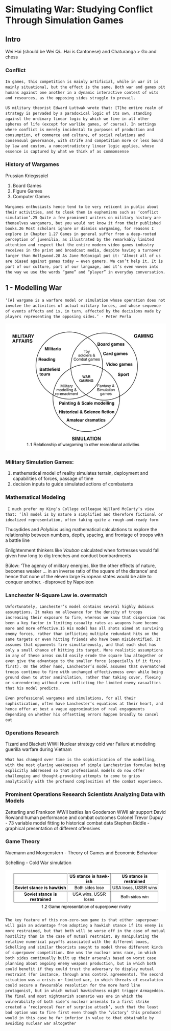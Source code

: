 # Simulating War: Studying Conflict Through Simulation Games

## Intro


Wei Hai (should be Wei Qi...Hai is Cantonese) and Chaturanga > Go and chess

### Conflict

`In games, this competition is mainly artificial, while in war it is mainly situational, but the effect is the same. Both war and games pit humans against one another in a dynamic interactive contest of wits and resources, as the opposing sides struggle to prevail.`

`US military theorist Edward Luttwak wrote that:
[T]he entire realm of strategy is pervaded by a paradoxical logic of its own, standing against the ordinary linear logic by which we live in all other spheres of life (except for warlike games, of course). In settings where conflict is merely incidental to purposes of production and consumption, of commerce and culture, of social relations and consensual governance, with strife and competition more or less bound by law and custom, a noncontradictory linear logic applies, whose essence is captured by what we think of as commonsense`

### History of Wargames

Prussian Kriegsspiel

1. Board Games
2. Figure Games
3. Computer Games

`Wargames enthusiasts hence tend to be very reticent in public about their activities, and to cloak them in euphemisms such as ‘conflict simulation’.25 Quite a few prominent writers on military history are themselves wargamers, but you would not know it from their published books.26 Most scholars ignore or dismiss wargaming, for reasons I explore in Chapter 1.27 Games in general suffer from a deep-rooted perception of juvenilia, as illustrated by the remarkably limited attention and respect that the entire modern video games industry receives in the print and broadcast media, despite having a turnover larger than Hollywood.28 As Jane McGonigal put it: ‘Almost all of us are biased against games today – even gamers. We can’t help it. It is part of our culture, part of our language, and it’s even woven into the way we use the words “game” and “player” in everyday conversation.`

## 1 - Modelling War

`‘[A] wargame is a warfare model or simulation whose operation does not involve the activities of actual military forces, and whose sequence of events affects and is, in turn, affected by the decisions made by players representing the opposing sides.’ - Peter Perla`

![alt text](https://github.com/rsl18/Wargame/raw/master/1_venn.PNG "Wargaming Diagram")

### Military Simulation Games: 
1. mathematical model of reality simulates terrain, deployment and capabilities of forces, passage of time
2. decision inputs to guide simulated actions of combatants

### Mathematical Modeling

` I much prefer my King’s College colleague Willard McCarty’s view that: ‘[A] model is by nature a simplified and therefore fictional or idealized representation, often taking quite a rough-and-ready form` 

Thucydides and *Polybius* using mathematical calculations to explore the relationship between numbers, depth, spacing, and frontage of troops with a battle line

Enlightenment thinkers like *Vauban* calculated when fortresses would fall given how long to dig trenches and conduct bombardments

Bülow: ‘The agency of military energies, like the other effects of nature, becomes weaker … in an inverse ratio of the square of the distance’ and hence that none of the eleven large European states would be able to conquer another. -disproved by Napoleon

### Lanchester N-Square Law ie. overmatch

`Unfortunately, Lanchester’s model contains several highly dubious assumptions. It makes no allowance for the density of troops increasing their exposure to fire, whereas we know that dispersion has been a key factor in limiting casualty rates as weapons have become more and more effective.15 His model has all shots aimed at surviving enemy forces, rather than inflicting multiple redundant hits on the same targets or even hitting friends who have been misidentified. It assumes that opponents fire simultaneously, and that each shot has only a small chance of hitting its target. More realistic assumptions in any of these areas could easily erode the square law altogether or even give the advantage to the smaller force (especially if it fires first). On the other hand, Lanchester’s model assumes that overmatched troops continue to fire with unchanged effectiveness even while being ground down to utter annihilation, rather than taking cover, fleeing or surrendering without even inflicting the limited enemy casualties that his model predicts.`

`Even professional wargames and simulations, for all their sophistication, often have Lanchester’s equations at their heart, and hence offer at best a vague approximation of real engagements depending on whether his offsetting errors happen broadly to cancel out`

### Operations Research

Tizard and Blackett WWII
Nuclear strategy cold war
Failure at modeling guerilla warfare during Vietnam

`What has changed over time is the sophistication of the modelling, with the most glaring weaknesses of simple Lanchestrian formulae being explicitly addressed so that professional models do now offer challenging and thought-provoking attempts to come to grips analytically with the profound complexities of the combat experience.`

### Prominent Operations Research Scientists Analyzing Data with Models

Zetterling and Frankson WWII battles
Ian Gooderson WWII air support
David Rowland human performance and combat outcomes
Colonel Trevor Dupuy - 73 variable model fitting to historical combat data
Stephen Biddle - graphical presentation of different offensives

### Game Theory

Nuemann and Morgenstern - Theory of Games and Economic Behaviour

Schelling - Cold War simulation

![alt text](https://github.com/rsl18/Wargame/raw/master/1_cold_war.PNG "Payoff Matrix")

`The key feature of this non-zero-sum game is that either superpower will gain an advantage from adopting a hawkish stance if its enemy is more restrained, but that both will be worse off in the case of mutual hostility than in the case of mutual restraint. By manipulating the relative numerical payoffs associated with the different boxes, Schelling and similar theorists sought to model three different kinds of superpower competition. One was the nuclear arms race, in which both sides continually built up their arsenals based on worst case planning about ongoing enemy weapons production, but in which both could benefit if they could trust the adversary to display mutual restraint (for instance, through arms control agreements). The second situation was a crisis or limited war, in which threats of escalation could secure a favourable resolution for the more hard line protagonist, but in which mutual hawkishness might trigger Armageddon. The final and most nightmarish scenario was one in which the vulnerability of both side’s nuclear arsenals to a first strike created a ‘reciprocal fear of surprise attack’, such that the least bad option was to fire first even though the ‘victory’ this produced would in this case be far inferior in value to that obtainable by avoiding nuclear war altogether`












